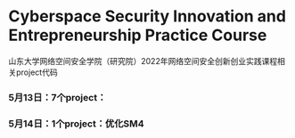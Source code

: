 # Cyberspace Security Innovation and Entrepreneurship Practice Course

山东大学网络空间安全学院（研究院）2022年网络空间安全创新创业实践课程相关project代码

### 5月13日：7个project：

### 5月14日：1个project：优化SM4

